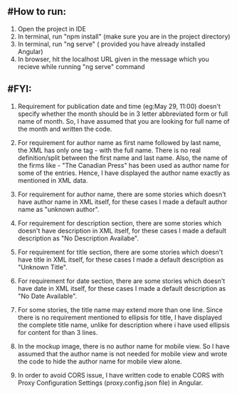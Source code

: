 #How to run:
-----------
1) Open the project in IDE
2) In terminal, run "npm install" (make sure you are in the project directory)
3) In terminal, run "ng serve" ( provided you have already installed Angular)
4) In browser, hit the localhost URL given in the message which you recieve while running "ng serve" command


#FYI:
----
1) Requirement for publication date and time (eg:May 29, 11:00) doesn't specify whether the month should be in 3 letter abbreviated form or full name of month. So, I have assumed that you are looking for full name of the month and written the code.

2) For requirement for author name as first name followed by last name, the XML has only one tag - <author> with the full name. There is no real definition/split between the first name and last name. Also, the name of the firms like - "The Canadian Press" has been used as author name for some of the entries. Hence, I have displayed the author name exactly as mentioned in XML data.

3) For requirement for author name, there are some stories which doesn't have author name in XML itself, for these cases I made a default author name as "unknown author".

4) For requirement for description section, there are some stories which doesn't have description in XML itself, for these cases I made a default description as "No Description Availabe".

5) For requirement for title section, there are some stories which doesn't have title in XML itself, for these cases I made a default description as "Unknown Title".

6) For requirement for date section, there are some stories which doesn't have date in XML itself, for these cases I made a default description as "No Date Available".

7) For some stories, the title name may extend more than one line. Since there is no requirement mentioned to ellipsis for title, I have displayed the complete title name, unlike for description where i have used ellipsis for content for than 3 lines.

8) In the mockup image, there is no author name for mobile view. So I have assumed that the author name is not needed for mobile view and wrote the code to hide the author name for mobile view alone.

9) In order to avoid CORS issue, I have written code to enable CORS with Proxy Configuration Settings (proxy.config.json file) in Angular.

